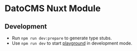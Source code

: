 # DatoCMS Nuxt Module

## Development

- Run `npm run dev:prepare` to generate type stubs.
- Use `npm run dev` to start [playground](./playground) in development mode.
